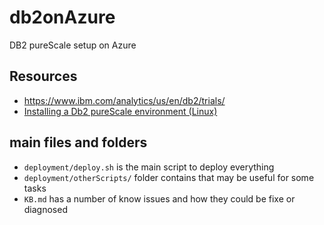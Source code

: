 # db2onAzure

DB2 pureScale setup on Azure

## Resources

- <https://www.ibm.com/analytics/us/en/db2/trials/>
- [Installing a Db2 pureScale environment (Linux)](https://www.ibm.com/support/knowledgecenter/en/SSEPGG_11.1.0/com.ibm.db2.luw.qb.server.doc/doc/t0061541.html)

## main files and folders

- `deployment/deploy.sh` is the main script to deploy everything
- `deployment/otherScripts/` folder contains that may be useful for some tasks 
- `KB.md` has a number of know issues and how they could be fixe or diagnosed
